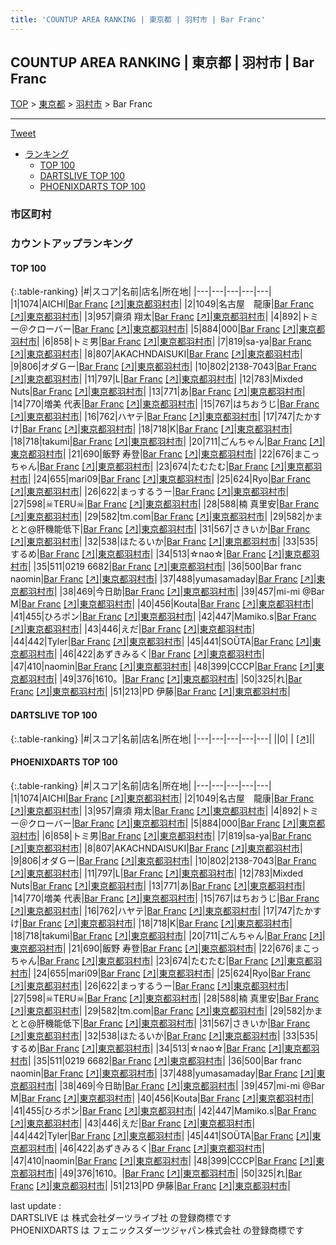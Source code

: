 ```yaml
---
title: 'COUNTUP AREA RANKING | 東京都 | 羽村市 | Bar Franc'
---
```

## COUNTUP AREA RANKING | 東京都 | 羽村市 | Bar Franc

[TOP](/darts/rank/) > [東京都](/darts/rank/東京都/) > [羽村市](/darts/rank/東京都/羽村市/) > Bar Franc

___

<a href="https://twitter.com/share?ref_src=twsrc%5Etfw" data-text="COUNTUP AREA RANKING | 東京都羽村市Bar Franc" class="twitter-share-button" data-hashtags="DARTSLIVE,PHOENIXDARTS,darts,ダーツ" data-show-count="false">Tweet</a>

* [ランキング](#カウントアップランキング)
    * [TOP 100](#top-100)
    * [DARTSLIVE TOP 100](#dartslive-top-100)
    * [PHOENIXDARTS TOP 100](#phoenixdarts-top-100)

### 市区町村

<ul>

</ul>

### カウントアップランキング

#### TOP 100



{:.table-ranking}
|#|スコア|名前|店名|所在地|
|---|---|---|---|---|
|1|1074|<span class="rank-name-pd">AICHI</span>|<a href="/darts/rank/shops/80391.html">Bar Franc</a> <a href="https://vs.phoenixdarts.com/jp/shop/shopDetailInfo/s_80391?s_seq=80391">[↗]</a>|<a href="/darts/rank/東京都/羽村市">東京都羽村市</a>|
|2|1049|<span class="rank-name-pd">名古屋　龍康</span>|<a href="/darts/rank/shops/80391.html">Bar Franc</a> <a href="https://vs.phoenixdarts.com/jp/shop/shopDetailInfo/s_80391?s_seq=80391">[↗]</a>|<a href="/darts/rank/東京都/羽村市">東京都羽村市</a>|
|3|957|<span class="rank-name-pd"><span class="pro-icon-pd"></span>齋須 翔太</span>|<a href="/darts/rank/shops/80391.html">Bar Franc</a> <a href="https://vs.phoenixdarts.com/jp/shop/shopDetailInfo/s_80391?s_seq=80391">[↗]</a>|<a href="/darts/rank/東京都/羽村市">東京都羽村市</a>|
|4|892|<span class="rank-name-pd">トミー＠クローバー</span>|<a href="/darts/rank/shops/80391.html">Bar Franc</a> <a href="https://vs.phoenixdarts.com/jp/shop/shopDetailInfo/s_80391?s_seq=80391">[↗]</a>|<a href="/darts/rank/東京都/羽村市">東京都羽村市</a>|
|5|884|<span class="rank-name-pd">000</span>|<a href="/darts/rank/shops/80391.html">Bar Franc</a> <a href="https://vs.phoenixdarts.com/jp/shop/shopDetailInfo/s_80391?s_seq=80391">[↗]</a>|<a href="/darts/rank/東京都/羽村市">東京都羽村市</a>|
|6|858|<span class="rank-name-pd">トミ男</span>|<a href="/darts/rank/shops/80391.html">Bar Franc</a> <a href="https://vs.phoenixdarts.com/jp/shop/shopDetailInfo/s_80391?s_seq=80391">[↗]</a>|<a href="/darts/rank/東京都/羽村市">東京都羽村市</a>|
|7|819|<span class="rank-name-pd">sa-ya</span>|<a href="/darts/rank/shops/80391.html">Bar Franc</a> <a href="https://vs.phoenixdarts.com/jp/shop/shopDetailInfo/s_80391?s_seq=80391">[↗]</a>|<a href="/darts/rank/東京都/羽村市">東京都羽村市</a>|
|8|807|<span class="rank-name-pd">AKACHNDAISUKI</span>|<a href="/darts/rank/shops/80391.html">Bar Franc</a> <a href="https://vs.phoenixdarts.com/jp/shop/shopDetailInfo/s_80391?s_seq=80391">[↗]</a>|<a href="/darts/rank/東京都/羽村市">東京都羽村市</a>|
|9|806|<span class="rank-name-pd">オダＧー</span>|<a href="/darts/rank/shops/80391.html">Bar Franc</a> <a href="https://vs.phoenixdarts.com/jp/shop/shopDetailInfo/s_80391?s_seq=80391">[↗]</a>|<a href="/darts/rank/東京都/羽村市">東京都羽村市</a>|
|10|802|<span class="rank-name-pd">2138-7043</span>|<a href="/darts/rank/shops/80391.html">Bar Franc</a> <a href="https://vs.phoenixdarts.com/jp/shop/shopDetailInfo/s_80391?s_seq=80391">[↗]</a>|<a href="/darts/rank/東京都/羽村市">東京都羽村市</a>|
|11|797|<span class="rank-name-pd">L</span>|<a href="/darts/rank/shops/80391.html">Bar Franc</a> <a href="https://vs.phoenixdarts.com/jp/shop/shopDetailInfo/s_80391?s_seq=80391">[↗]</a>|<a href="/darts/rank/東京都/羽村市">東京都羽村市</a>|
|12|783|<span class="rank-name-pd">Mixded Nuts</span>|<a href="/darts/rank/shops/80391.html">Bar Franc</a> <a href="https://vs.phoenixdarts.com/jp/shop/shopDetailInfo/s_80391?s_seq=80391">[↗]</a>|<a href="/darts/rank/東京都/羽村市">東京都羽村市</a>|
|13|771|<span class="rank-name-pd">あ</span>|<a href="/darts/rank/shops/80391.html">Bar Franc</a> <a href="https://vs.phoenixdarts.com/jp/shop/shopDetailInfo/s_80391?s_seq=80391">[↗]</a>|<a href="/darts/rank/東京都/羽村市">東京都羽村市</a>|
|14|770|<span class="rank-name-pd">増美  代表</span>|<a href="/darts/rank/shops/80391.html">Bar Franc</a> <a href="https://vs.phoenixdarts.com/jp/shop/shopDetailInfo/s_80391?s_seq=80391">[↗]</a>|<a href="/darts/rank/東京都/羽村市">東京都羽村市</a>|
|15|767|<span class="rank-name-pd">はちおうじ</span>|<a href="/darts/rank/shops/80391.html">Bar Franc</a> <a href="https://vs.phoenixdarts.com/jp/shop/shopDetailInfo/s_80391?s_seq=80391">[↗]</a>|<a href="/darts/rank/東京都/羽村市">東京都羽村市</a>|
|16|762|<span class="rank-name-pd">ハヤテ</span>|<a href="/darts/rank/shops/80391.html">Bar Franc</a> <a href="https://vs.phoenixdarts.com/jp/shop/shopDetailInfo/s_80391?s_seq=80391">[↗]</a>|<a href="/darts/rank/東京都/羽村市">東京都羽村市</a>|
|17|747|<span class="rank-name-pd">たかすけ</span>|<a href="/darts/rank/shops/80391.html">Bar Franc</a> <a href="https://vs.phoenixdarts.com/jp/shop/shopDetailInfo/s_80391?s_seq=80391">[↗]</a>|<a href="/darts/rank/東京都/羽村市">東京都羽村市</a>|
|18|718|<span class="rank-name-pd">K</span>|<a href="/darts/rank/shops/80391.html">Bar Franc</a> <a href="https://vs.phoenixdarts.com/jp/shop/shopDetailInfo/s_80391?s_seq=80391">[↗]</a>|<a href="/darts/rank/東京都/羽村市">東京都羽村市</a>|
|18|718|<span class="rank-name-pd">takumi</span>|<a href="/darts/rank/shops/80391.html">Bar Franc</a> <a href="https://vs.phoenixdarts.com/jp/shop/shopDetailInfo/s_80391?s_seq=80391">[↗]</a>|<a href="/darts/rank/東京都/羽村市">東京都羽村市</a>|
|20|711|<span class="rank-name-pd">ごんちゃん</span>|<a href="/darts/rank/shops/80391.html">Bar Franc</a> <a href="https://vs.phoenixdarts.com/jp/shop/shopDetailInfo/s_80391?s_seq=80391">[↗]</a>|<a href="/darts/rank/東京都/羽村市">東京都羽村市</a>|
|21|690|<span class="rank-name-pd"><span class="pro-icon-pd"></span>飯野 寿登</span>|<a href="/darts/rank/shops/80391.html">Bar Franc</a> <a href="https://vs.phoenixdarts.com/jp/shop/shopDetailInfo/s_80391?s_seq=80391">[↗]</a>|<a href="/darts/rank/東京都/羽村市">東京都羽村市</a>|
|22|676|<span class="rank-name-pd">まこっちゃん</span>|<a href="/darts/rank/shops/80391.html">Bar Franc</a> <a href="https://vs.phoenixdarts.com/jp/shop/shopDetailInfo/s_80391?s_seq=80391">[↗]</a>|<a href="/darts/rank/東京都/羽村市">東京都羽村市</a>|
|23|674|<span class="rank-name-pd">たむたむ</span>|<a href="/darts/rank/shops/80391.html">Bar Franc</a> <a href="https://vs.phoenixdarts.com/jp/shop/shopDetailInfo/s_80391?s_seq=80391">[↗]</a>|<a href="/darts/rank/東京都/羽村市">東京都羽村市</a>|
|24|655|<span class="rank-name-pd">mari09</span>|<a href="/darts/rank/shops/80391.html">Bar Franc</a> <a href="https://vs.phoenixdarts.com/jp/shop/shopDetailInfo/s_80391?s_seq=80391">[↗]</a>|<a href="/darts/rank/東京都/羽村市">東京都羽村市</a>|
|25|624|<span class="rank-name-pd">Ryo</span>|<a href="/darts/rank/shops/80391.html">Bar Franc</a> <a href="https://vs.phoenixdarts.com/jp/shop/shopDetailInfo/s_80391?s_seq=80391">[↗]</a>|<a href="/darts/rank/東京都/羽村市">東京都羽村市</a>|
|26|622|<span class="rank-name-pd">まっするうー</span>|<a href="/darts/rank/shops/80391.html">Bar Franc</a> <a href="https://vs.phoenixdarts.com/jp/shop/shopDetailInfo/s_80391?s_seq=80391">[↗]</a>|<a href="/darts/rank/東京都/羽村市">東京都羽村市</a>|
|27|598|<span class="rank-name-pd">☠TERU☠</span>|<a href="/darts/rank/shops/80391.html">Bar Franc</a> <a href="https://vs.phoenixdarts.com/jp/shop/shopDetailInfo/s_80391?s_seq=80391">[↗]</a>|<a href="/darts/rank/東京都/羽村市">東京都羽村市</a>|
|28|588|<span class="rank-name-pd"><span class="pro-icon-pd"></span>楠 真里安</span>|<a href="/darts/rank/shops/80391.html">Bar Franc</a> <a href="https://vs.phoenixdarts.com/jp/shop/shopDetailInfo/s_80391?s_seq=80391">[↗]</a>|<a href="/darts/rank/東京都/羽村市">東京都羽村市</a>|
|29|582|<span class="rank-name-pd">tm.com</span>|<a href="/darts/rank/shops/80391.html">Bar Franc</a> <a href="https://vs.phoenixdarts.com/jp/shop/shopDetailInfo/s_80391?s_seq=80391">[↗]</a>|<a href="/darts/rank/東京都/羽村市">東京都羽村市</a>|
|29|582|<span class="rank-name-pd">かまとと@肝機能低下</span>|<a href="/darts/rank/shops/80391.html">Bar Franc</a> <a href="https://vs.phoenixdarts.com/jp/shop/shopDetailInfo/s_80391?s_seq=80391">[↗]</a>|<a href="/darts/rank/東京都/羽村市">東京都羽村市</a>|
|31|567|<span class="rank-name-pd">さきいか</span>|<a href="/darts/rank/shops/80391.html">Bar Franc</a> <a href="https://vs.phoenixdarts.com/jp/shop/shopDetailInfo/s_80391?s_seq=80391">[↗]</a>|<a href="/darts/rank/東京都/羽村市">東京都羽村市</a>|
|32|538|<span class="rank-name-pd">ほたるいか</span>|<a href="/darts/rank/shops/80391.html">Bar Franc</a> <a href="https://vs.phoenixdarts.com/jp/shop/shopDetailInfo/s_80391?s_seq=80391">[↗]</a>|<a href="/darts/rank/東京都/羽村市">東京都羽村市</a>|
|33|535|<span class="rank-name-pd">するめ</span>|<a href="/darts/rank/shops/80391.html">Bar Franc</a> <a href="https://vs.phoenixdarts.com/jp/shop/shopDetailInfo/s_80391?s_seq=80391">[↗]</a>|<a href="/darts/rank/東京都/羽村市">東京都羽村市</a>|
|34|513|<span class="rank-name-pd">☆nao☆</span>|<a href="/darts/rank/shops/80391.html">Bar Franc</a> <a href="https://vs.phoenixdarts.com/jp/shop/shopDetailInfo/s_80391?s_seq=80391">[↗]</a>|<a href="/darts/rank/東京都/羽村市">東京都羽村市</a>|
|35|511|<span class="rank-name-pd">0219 6682</span>|<a href="/darts/rank/shops/80391.html">Bar Franc</a> <a href="https://vs.phoenixdarts.com/jp/shop/shopDetailInfo/s_80391?s_seq=80391">[↗]</a>|<a href="/darts/rank/東京都/羽村市">東京都羽村市</a>|
|36|500|<span class="rank-name-pd">Bar franc naomin</span>|<a href="/darts/rank/shops/80391.html">Bar Franc</a> <a href="https://vs.phoenixdarts.com/jp/shop/shopDetailInfo/s_80391?s_seq=80391">[↗]</a>|<a href="/darts/rank/東京都/羽村市">東京都羽村市</a>|
|37|488|<span class="rank-name-pd">yumasamaday</span>|<a href="/darts/rank/shops/80391.html">Bar Franc</a> <a href="https://vs.phoenixdarts.com/jp/shop/shopDetailInfo/s_80391?s_seq=80391">[↗]</a>|<a href="/darts/rank/東京都/羽村市">東京都羽村市</a>|
|38|469|<span class="rank-name-pd">今日助</span>|<a href="/darts/rank/shops/80391.html">Bar Franc</a> <a href="https://vs.phoenixdarts.com/jp/shop/shopDetailInfo/s_80391?s_seq=80391">[↗]</a>|<a href="/darts/rank/東京都/羽村市">東京都羽村市</a>|
|39|457|<span class="rank-name-pd">mi-mi @Bar M</span>|<a href="/darts/rank/shops/80391.html">Bar Franc</a> <a href="https://vs.phoenixdarts.com/jp/shop/shopDetailInfo/s_80391?s_seq=80391">[↗]</a>|<a href="/darts/rank/東京都/羽村市">東京都羽村市</a>|
|40|456|<span class="rank-name-pd">Kouta</span>|<a href="/darts/rank/shops/80391.html">Bar Franc</a> <a href="https://vs.phoenixdarts.com/jp/shop/shopDetailInfo/s_80391?s_seq=80391">[↗]</a>|<a href="/darts/rank/東京都/羽村市">東京都羽村市</a>|
|41|455|<span class="rank-name-pd">ひろポン</span>|<a href="/darts/rank/shops/80391.html">Bar Franc</a> <a href="https://vs.phoenixdarts.com/jp/shop/shopDetailInfo/s_80391?s_seq=80391">[↗]</a>|<a href="/darts/rank/東京都/羽村市">東京都羽村市</a>|
|42|447|<span class="rank-name-pd">Mamiko.s</span>|<a href="/darts/rank/shops/80391.html">Bar Franc</a> <a href="https://vs.phoenixdarts.com/jp/shop/shopDetailInfo/s_80391?s_seq=80391">[↗]</a>|<a href="/darts/rank/東京都/羽村市">東京都羽村市</a>|
|43|446|<span class="rank-name-pd">えだ</span>|<a href="/darts/rank/shops/80391.html">Bar Franc</a> <a href="https://vs.phoenixdarts.com/jp/shop/shopDetailInfo/s_80391?s_seq=80391">[↗]</a>|<a href="/darts/rank/東京都/羽村市">東京都羽村市</a>|
|44|442|<span class="rank-name-pd">Tyler</span>|<a href="/darts/rank/shops/80391.html">Bar Franc</a> <a href="https://vs.phoenixdarts.com/jp/shop/shopDetailInfo/s_80391?s_seq=80391">[↗]</a>|<a href="/darts/rank/東京都/羽村市">東京都羽村市</a>|
|45|441|<span class="rank-name-pd">SOÜTA</span>|<a href="/darts/rank/shops/80391.html">Bar Franc</a> <a href="https://vs.phoenixdarts.com/jp/shop/shopDetailInfo/s_80391?s_seq=80391">[↗]</a>|<a href="/darts/rank/東京都/羽村市">東京都羽村市</a>|
|46|422|<span class="rank-name-pd">あずきみるく</span>|<a href="/darts/rank/shops/80391.html">Bar Franc</a> <a href="https://vs.phoenixdarts.com/jp/shop/shopDetailInfo/s_80391?s_seq=80391">[↗]</a>|<a href="/darts/rank/東京都/羽村市">東京都羽村市</a>|
|47|410|<span class="rank-name-pd">naomin</span>|<a href="/darts/rank/shops/80391.html">Bar Franc</a> <a href="https://vs.phoenixdarts.com/jp/shop/shopDetailInfo/s_80391?s_seq=80391">[↗]</a>|<a href="/darts/rank/東京都/羽村市">東京都羽村市</a>|
|48|399|<span class="rank-name-pd">CCCP</span>|<a href="/darts/rank/shops/80391.html">Bar Franc</a> <a href="https://vs.phoenixdarts.com/jp/shop/shopDetailInfo/s_80391?s_seq=80391">[↗]</a>|<a href="/darts/rank/東京都/羽村市">東京都羽村市</a>|
|49|376|<span class="rank-name-pd">1610。</span>|<a href="/darts/rank/shops/80391.html">Bar Franc</a> <a href="https://vs.phoenixdarts.com/jp/shop/shopDetailInfo/s_80391?s_seq=80391">[↗]</a>|<a href="/darts/rank/東京都/羽村市">東京都羽村市</a>|
|50|325|<span class="rank-name-pd">れ</span>|<a href="/darts/rank/shops/80391.html">Bar Franc</a> <a href="https://vs.phoenixdarts.com/jp/shop/shopDetailInfo/s_80391?s_seq=80391">[↗]</a>|<a href="/darts/rank/東京都/羽村市">東京都羽村市</a>|
|51|213|<span class="rank-name-pd">PD 伊藤</span>|<a href="/darts/rank/shops/80391.html">Bar Franc</a> <a href="https://vs.phoenixdarts.com/jp/shop/shopDetailInfo/s_80391?s_seq=80391">[↗]</a>|<a href="/darts/rank/東京都/羽村市">東京都羽村市</a>|


#### DARTSLIVE TOP 100



{:.table-ranking}
|#|スコア|名前|店名|所在地|
|---|---|---|---|---|
||0|<span class="rank-name-dl"> </span>|<a href="/darts/rank/shops/.html"></a> <a href="">[↗]</a>|<a href="/darts/rank//"></a>|


#### PHOENIXDARTS TOP 100



{:.table-ranking}
|#|スコア|名前|店名|所在地|
|---|---|---|---|---|
|1|1074|<span class="rank-name-pd">AICHI</span>|<a href="/darts/rank/shops/80391.html">Bar Franc</a> <a href="https://vs.phoenixdarts.com/jp/shop/shopDetailInfo/s_80391?s_seq=80391">[↗]</a>|<a href="/darts/rank/東京都/羽村市">東京都羽村市</a>|
|2|1049|<span class="rank-name-pd">名古屋　龍康</span>|<a href="/darts/rank/shops/80391.html">Bar Franc</a> <a href="https://vs.phoenixdarts.com/jp/shop/shopDetailInfo/s_80391?s_seq=80391">[↗]</a>|<a href="/darts/rank/東京都/羽村市">東京都羽村市</a>|
|3|957|<span class="rank-name-pd"><span class="pro-icon-pd"></span>齋須 翔太</span>|<a href="/darts/rank/shops/80391.html">Bar Franc</a> <a href="https://vs.phoenixdarts.com/jp/shop/shopDetailInfo/s_80391?s_seq=80391">[↗]</a>|<a href="/darts/rank/東京都/羽村市">東京都羽村市</a>|
|4|892|<span class="rank-name-pd">トミー＠クローバー</span>|<a href="/darts/rank/shops/80391.html">Bar Franc</a> <a href="https://vs.phoenixdarts.com/jp/shop/shopDetailInfo/s_80391?s_seq=80391">[↗]</a>|<a href="/darts/rank/東京都/羽村市">東京都羽村市</a>|
|5|884|<span class="rank-name-pd">000</span>|<a href="/darts/rank/shops/80391.html">Bar Franc</a> <a href="https://vs.phoenixdarts.com/jp/shop/shopDetailInfo/s_80391?s_seq=80391">[↗]</a>|<a href="/darts/rank/東京都/羽村市">東京都羽村市</a>|
|6|858|<span class="rank-name-pd">トミ男</span>|<a href="/darts/rank/shops/80391.html">Bar Franc</a> <a href="https://vs.phoenixdarts.com/jp/shop/shopDetailInfo/s_80391?s_seq=80391">[↗]</a>|<a href="/darts/rank/東京都/羽村市">東京都羽村市</a>|
|7|819|<span class="rank-name-pd">sa-ya</span>|<a href="/darts/rank/shops/80391.html">Bar Franc</a> <a href="https://vs.phoenixdarts.com/jp/shop/shopDetailInfo/s_80391?s_seq=80391">[↗]</a>|<a href="/darts/rank/東京都/羽村市">東京都羽村市</a>|
|8|807|<span class="rank-name-pd">AKACHNDAISUKI</span>|<a href="/darts/rank/shops/80391.html">Bar Franc</a> <a href="https://vs.phoenixdarts.com/jp/shop/shopDetailInfo/s_80391?s_seq=80391">[↗]</a>|<a href="/darts/rank/東京都/羽村市">東京都羽村市</a>|
|9|806|<span class="rank-name-pd">オダＧー</span>|<a href="/darts/rank/shops/80391.html">Bar Franc</a> <a href="https://vs.phoenixdarts.com/jp/shop/shopDetailInfo/s_80391?s_seq=80391">[↗]</a>|<a href="/darts/rank/東京都/羽村市">東京都羽村市</a>|
|10|802|<span class="rank-name-pd">2138-7043</span>|<a href="/darts/rank/shops/80391.html">Bar Franc</a> <a href="https://vs.phoenixdarts.com/jp/shop/shopDetailInfo/s_80391?s_seq=80391">[↗]</a>|<a href="/darts/rank/東京都/羽村市">東京都羽村市</a>|
|11|797|<span class="rank-name-pd">L</span>|<a href="/darts/rank/shops/80391.html">Bar Franc</a> <a href="https://vs.phoenixdarts.com/jp/shop/shopDetailInfo/s_80391?s_seq=80391">[↗]</a>|<a href="/darts/rank/東京都/羽村市">東京都羽村市</a>|
|12|783|<span class="rank-name-pd">Mixded Nuts</span>|<a href="/darts/rank/shops/80391.html">Bar Franc</a> <a href="https://vs.phoenixdarts.com/jp/shop/shopDetailInfo/s_80391?s_seq=80391">[↗]</a>|<a href="/darts/rank/東京都/羽村市">東京都羽村市</a>|
|13|771|<span class="rank-name-pd">あ</span>|<a href="/darts/rank/shops/80391.html">Bar Franc</a> <a href="https://vs.phoenixdarts.com/jp/shop/shopDetailInfo/s_80391?s_seq=80391">[↗]</a>|<a href="/darts/rank/東京都/羽村市">東京都羽村市</a>|
|14|770|<span class="rank-name-pd">増美  代表</span>|<a href="/darts/rank/shops/80391.html">Bar Franc</a> <a href="https://vs.phoenixdarts.com/jp/shop/shopDetailInfo/s_80391?s_seq=80391">[↗]</a>|<a href="/darts/rank/東京都/羽村市">東京都羽村市</a>|
|15|767|<span class="rank-name-pd">はちおうじ</span>|<a href="/darts/rank/shops/80391.html">Bar Franc</a> <a href="https://vs.phoenixdarts.com/jp/shop/shopDetailInfo/s_80391?s_seq=80391">[↗]</a>|<a href="/darts/rank/東京都/羽村市">東京都羽村市</a>|
|16|762|<span class="rank-name-pd">ハヤテ</span>|<a href="/darts/rank/shops/80391.html">Bar Franc</a> <a href="https://vs.phoenixdarts.com/jp/shop/shopDetailInfo/s_80391?s_seq=80391">[↗]</a>|<a href="/darts/rank/東京都/羽村市">東京都羽村市</a>|
|17|747|<span class="rank-name-pd">たかすけ</span>|<a href="/darts/rank/shops/80391.html">Bar Franc</a> <a href="https://vs.phoenixdarts.com/jp/shop/shopDetailInfo/s_80391?s_seq=80391">[↗]</a>|<a href="/darts/rank/東京都/羽村市">東京都羽村市</a>|
|18|718|<span class="rank-name-pd">K</span>|<a href="/darts/rank/shops/80391.html">Bar Franc</a> <a href="https://vs.phoenixdarts.com/jp/shop/shopDetailInfo/s_80391?s_seq=80391">[↗]</a>|<a href="/darts/rank/東京都/羽村市">東京都羽村市</a>|
|18|718|<span class="rank-name-pd">takumi</span>|<a href="/darts/rank/shops/80391.html">Bar Franc</a> <a href="https://vs.phoenixdarts.com/jp/shop/shopDetailInfo/s_80391?s_seq=80391">[↗]</a>|<a href="/darts/rank/東京都/羽村市">東京都羽村市</a>|
|20|711|<span class="rank-name-pd">ごんちゃん</span>|<a href="/darts/rank/shops/80391.html">Bar Franc</a> <a href="https://vs.phoenixdarts.com/jp/shop/shopDetailInfo/s_80391?s_seq=80391">[↗]</a>|<a href="/darts/rank/東京都/羽村市">東京都羽村市</a>|
|21|690|<span class="rank-name-pd"><span class="pro-icon-pd"></span>飯野 寿登</span>|<a href="/darts/rank/shops/80391.html">Bar Franc</a> <a href="https://vs.phoenixdarts.com/jp/shop/shopDetailInfo/s_80391?s_seq=80391">[↗]</a>|<a href="/darts/rank/東京都/羽村市">東京都羽村市</a>|
|22|676|<span class="rank-name-pd">まこっちゃん</span>|<a href="/darts/rank/shops/80391.html">Bar Franc</a> <a href="https://vs.phoenixdarts.com/jp/shop/shopDetailInfo/s_80391?s_seq=80391">[↗]</a>|<a href="/darts/rank/東京都/羽村市">東京都羽村市</a>|
|23|674|<span class="rank-name-pd">たむたむ</span>|<a href="/darts/rank/shops/80391.html">Bar Franc</a> <a href="https://vs.phoenixdarts.com/jp/shop/shopDetailInfo/s_80391?s_seq=80391">[↗]</a>|<a href="/darts/rank/東京都/羽村市">東京都羽村市</a>|
|24|655|<span class="rank-name-pd">mari09</span>|<a href="/darts/rank/shops/80391.html">Bar Franc</a> <a href="https://vs.phoenixdarts.com/jp/shop/shopDetailInfo/s_80391?s_seq=80391">[↗]</a>|<a href="/darts/rank/東京都/羽村市">東京都羽村市</a>|
|25|624|<span class="rank-name-pd">Ryo</span>|<a href="/darts/rank/shops/80391.html">Bar Franc</a> <a href="https://vs.phoenixdarts.com/jp/shop/shopDetailInfo/s_80391?s_seq=80391">[↗]</a>|<a href="/darts/rank/東京都/羽村市">東京都羽村市</a>|
|26|622|<span class="rank-name-pd">まっするうー</span>|<a href="/darts/rank/shops/80391.html">Bar Franc</a> <a href="https://vs.phoenixdarts.com/jp/shop/shopDetailInfo/s_80391?s_seq=80391">[↗]</a>|<a href="/darts/rank/東京都/羽村市">東京都羽村市</a>|
|27|598|<span class="rank-name-pd">☠TERU☠</span>|<a href="/darts/rank/shops/80391.html">Bar Franc</a> <a href="https://vs.phoenixdarts.com/jp/shop/shopDetailInfo/s_80391?s_seq=80391">[↗]</a>|<a href="/darts/rank/東京都/羽村市">東京都羽村市</a>|
|28|588|<span class="rank-name-pd"><span class="pro-icon-pd"></span>楠 真里安</span>|<a href="/darts/rank/shops/80391.html">Bar Franc</a> <a href="https://vs.phoenixdarts.com/jp/shop/shopDetailInfo/s_80391?s_seq=80391">[↗]</a>|<a href="/darts/rank/東京都/羽村市">東京都羽村市</a>|
|29|582|<span class="rank-name-pd">tm.com</span>|<a href="/darts/rank/shops/80391.html">Bar Franc</a> <a href="https://vs.phoenixdarts.com/jp/shop/shopDetailInfo/s_80391?s_seq=80391">[↗]</a>|<a href="/darts/rank/東京都/羽村市">東京都羽村市</a>|
|29|582|<span class="rank-name-pd">かまとと@肝機能低下</span>|<a href="/darts/rank/shops/80391.html">Bar Franc</a> <a href="https://vs.phoenixdarts.com/jp/shop/shopDetailInfo/s_80391?s_seq=80391">[↗]</a>|<a href="/darts/rank/東京都/羽村市">東京都羽村市</a>|
|31|567|<span class="rank-name-pd">さきいか</span>|<a href="/darts/rank/shops/80391.html">Bar Franc</a> <a href="https://vs.phoenixdarts.com/jp/shop/shopDetailInfo/s_80391?s_seq=80391">[↗]</a>|<a href="/darts/rank/東京都/羽村市">東京都羽村市</a>|
|32|538|<span class="rank-name-pd">ほたるいか</span>|<a href="/darts/rank/shops/80391.html">Bar Franc</a> <a href="https://vs.phoenixdarts.com/jp/shop/shopDetailInfo/s_80391?s_seq=80391">[↗]</a>|<a href="/darts/rank/東京都/羽村市">東京都羽村市</a>|
|33|535|<span class="rank-name-pd">するめ</span>|<a href="/darts/rank/shops/80391.html">Bar Franc</a> <a href="https://vs.phoenixdarts.com/jp/shop/shopDetailInfo/s_80391?s_seq=80391">[↗]</a>|<a href="/darts/rank/東京都/羽村市">東京都羽村市</a>|
|34|513|<span class="rank-name-pd">☆nao☆</span>|<a href="/darts/rank/shops/80391.html">Bar Franc</a> <a href="https://vs.phoenixdarts.com/jp/shop/shopDetailInfo/s_80391?s_seq=80391">[↗]</a>|<a href="/darts/rank/東京都/羽村市">東京都羽村市</a>|
|35|511|<span class="rank-name-pd">0219 6682</span>|<a href="/darts/rank/shops/80391.html">Bar Franc</a> <a href="https://vs.phoenixdarts.com/jp/shop/shopDetailInfo/s_80391?s_seq=80391">[↗]</a>|<a href="/darts/rank/東京都/羽村市">東京都羽村市</a>|
|36|500|<span class="rank-name-pd">Bar franc naomin</span>|<a href="/darts/rank/shops/80391.html">Bar Franc</a> <a href="https://vs.phoenixdarts.com/jp/shop/shopDetailInfo/s_80391?s_seq=80391">[↗]</a>|<a href="/darts/rank/東京都/羽村市">東京都羽村市</a>|
|37|488|<span class="rank-name-pd">yumasamaday</span>|<a href="/darts/rank/shops/80391.html">Bar Franc</a> <a href="https://vs.phoenixdarts.com/jp/shop/shopDetailInfo/s_80391?s_seq=80391">[↗]</a>|<a href="/darts/rank/東京都/羽村市">東京都羽村市</a>|
|38|469|<span class="rank-name-pd">今日助</span>|<a href="/darts/rank/shops/80391.html">Bar Franc</a> <a href="https://vs.phoenixdarts.com/jp/shop/shopDetailInfo/s_80391?s_seq=80391">[↗]</a>|<a href="/darts/rank/東京都/羽村市">東京都羽村市</a>|
|39|457|<span class="rank-name-pd">mi-mi @Bar M</span>|<a href="/darts/rank/shops/80391.html">Bar Franc</a> <a href="https://vs.phoenixdarts.com/jp/shop/shopDetailInfo/s_80391?s_seq=80391">[↗]</a>|<a href="/darts/rank/東京都/羽村市">東京都羽村市</a>|
|40|456|<span class="rank-name-pd">Kouta</span>|<a href="/darts/rank/shops/80391.html">Bar Franc</a> <a href="https://vs.phoenixdarts.com/jp/shop/shopDetailInfo/s_80391?s_seq=80391">[↗]</a>|<a href="/darts/rank/東京都/羽村市">東京都羽村市</a>|
|41|455|<span class="rank-name-pd">ひろポン</span>|<a href="/darts/rank/shops/80391.html">Bar Franc</a> <a href="https://vs.phoenixdarts.com/jp/shop/shopDetailInfo/s_80391?s_seq=80391">[↗]</a>|<a href="/darts/rank/東京都/羽村市">東京都羽村市</a>|
|42|447|<span class="rank-name-pd">Mamiko.s</span>|<a href="/darts/rank/shops/80391.html">Bar Franc</a> <a href="https://vs.phoenixdarts.com/jp/shop/shopDetailInfo/s_80391?s_seq=80391">[↗]</a>|<a href="/darts/rank/東京都/羽村市">東京都羽村市</a>|
|43|446|<span class="rank-name-pd">えだ</span>|<a href="/darts/rank/shops/80391.html">Bar Franc</a> <a href="https://vs.phoenixdarts.com/jp/shop/shopDetailInfo/s_80391?s_seq=80391">[↗]</a>|<a href="/darts/rank/東京都/羽村市">東京都羽村市</a>|
|44|442|<span class="rank-name-pd">Tyler</span>|<a href="/darts/rank/shops/80391.html">Bar Franc</a> <a href="https://vs.phoenixdarts.com/jp/shop/shopDetailInfo/s_80391?s_seq=80391">[↗]</a>|<a href="/darts/rank/東京都/羽村市">東京都羽村市</a>|
|45|441|<span class="rank-name-pd">SOÜTA</span>|<a href="/darts/rank/shops/80391.html">Bar Franc</a> <a href="https://vs.phoenixdarts.com/jp/shop/shopDetailInfo/s_80391?s_seq=80391">[↗]</a>|<a href="/darts/rank/東京都/羽村市">東京都羽村市</a>|
|46|422|<span class="rank-name-pd">あずきみるく</span>|<a href="/darts/rank/shops/80391.html">Bar Franc</a> <a href="https://vs.phoenixdarts.com/jp/shop/shopDetailInfo/s_80391?s_seq=80391">[↗]</a>|<a href="/darts/rank/東京都/羽村市">東京都羽村市</a>|
|47|410|<span class="rank-name-pd">naomin</span>|<a href="/darts/rank/shops/80391.html">Bar Franc</a> <a href="https://vs.phoenixdarts.com/jp/shop/shopDetailInfo/s_80391?s_seq=80391">[↗]</a>|<a href="/darts/rank/東京都/羽村市">東京都羽村市</a>|
|48|399|<span class="rank-name-pd">CCCP</span>|<a href="/darts/rank/shops/80391.html">Bar Franc</a> <a href="https://vs.phoenixdarts.com/jp/shop/shopDetailInfo/s_80391?s_seq=80391">[↗]</a>|<a href="/darts/rank/東京都/羽村市">東京都羽村市</a>|
|49|376|<span class="rank-name-pd">1610。</span>|<a href="/darts/rank/shops/80391.html">Bar Franc</a> <a href="https://vs.phoenixdarts.com/jp/shop/shopDetailInfo/s_80391?s_seq=80391">[↗]</a>|<a href="/darts/rank/東京都/羽村市">東京都羽村市</a>|
|50|325|<span class="rank-name-pd">れ</span>|<a href="/darts/rank/shops/80391.html">Bar Franc</a> <a href="https://vs.phoenixdarts.com/jp/shop/shopDetailInfo/s_80391?s_seq=80391">[↗]</a>|<a href="/darts/rank/東京都/羽村市">東京都羽村市</a>|
|51|213|<span class="rank-name-pd">PD 伊藤</span>|<a href="/darts/rank/shops/80391.html">Bar Franc</a> <a href="https://vs.phoenixdarts.com/jp/shop/shopDetailInfo/s_80391?s_seq=80391">[↗]</a>|<a href="/darts/rank/東京都/羽村市">東京都羽村市</a>|


<div class="footer border-top border-gray-light mt-5 pt-3 text-right text-gray">
    last update : <span style="font-weight: italic" id="foot_last_modified"></span><br />
    DARTSLIVE は 株式会社ダーツライブ社 の登録商標です<br />
    PHOENIXDARTS は フェニックスダーツジャパン株式会社 の登録商標です<br />
</div>

<script src="https://cdnjs.cloudflare.com/ajax/libs/jquery.tablesorter/2.31.3/js/jquery.tablesorter.min.js" integrity="sha512-qzgd5cYSZcosqpzpn7zF2ZId8f/8CHmFKZ8j7mU4OUXTNRd5g+ZHBPsgKEwoqxCtdQvExE5LprwwPAgoicguNg==" crossorigin="anonymous" referrerpolicy="no-referrer"></script>
<link rel="stylesheet" href="https://cdnjs.cloudflare.com/ajax/libs/jquery.tablesorter/2.31.3/css/theme.default.min.css" integrity="sha512-wghhOJkjQX0Lh3NSWvNKeZ0ZpNn+SPVXX1Qyc9OCaogADktxrBiBdKGDoqVUOyhStvMBmJQ8ZdMHiR3wuEq8+w==" crossorigin="anonymous" referrerpolicy="no-referrer" />
<script>
$(function() {
    $(".table-ranking").tablesorter({sortList:[[0, 0]]});
    $("#foot_last_modified").text(formatDate(new Date(document.lastModified), 'yyyy-MM-dd HH:mm:ss'));
});
</script>

<script async src="https://platform.twitter.com/widgets.js" charset="utf-8"></script>